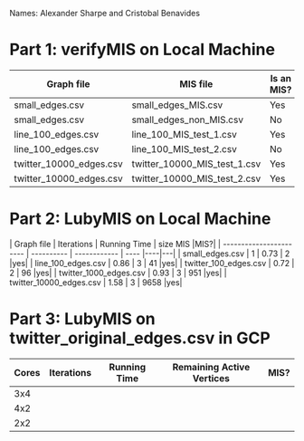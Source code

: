 Names: Alexander Sharpe and Cristobal Benavides

# Part 1: verifyMIS on Local Machine 

|        Graph file       |           MIS file           | Is an MIS? |
| ----------------------- | ---------------------------- | ---------- |
| small_edges.csv         | small_edges_MIS.csv          | Yes        |
| small_edges.csv         | small_edges_non_MIS.csv      | No         |
| line_100_edges.csv      | line_100_MIS_test_1.csv      |  Yes         |
| line_100_edges.csv      | line_100_MIS_test_2.csv      |    No       |
| twitter_10000_edges.csv | twitter_10000_MIS_test_1.csv |     Yes      |
| twitter_10000_edges.csv | twitter_10000_MIS_test_2.csv |    Yes       |

# Part 2: LubyMIS on Local Machine 

|        Graph file       | Iterations | Running Time | size MIS |MIS?|
| ----------------------- | ---------- | ------------ | ---- |----|---|
| small_edges.csv         |     1       |    0.73          |  2    |yes|
| line_100_edges.csv      |    0.86       |       3       |  41    |yes|
| twitter_100_edges.csv   |     0.72       |       2       |   96   |yes|
| twitter_1000_edges.csv  |      0.93      |       3       |    951  |yes|
| twitter_10000_edges.csv |      1.58      |       3      |   9658   |yes|

# Part 3: LubyMIS on twitter_original_edges.csv in GCP 

| Cores | Iterations | Running Time | Remaining Active Vertices | MIS? |
| ----- | ---------- | ------------ | ------------------------- | ---- |
| 3x4   |            |              |                           |      |
| 4x2   |            |              |                           |      |
| 2x2   |            |              |                           |      |

